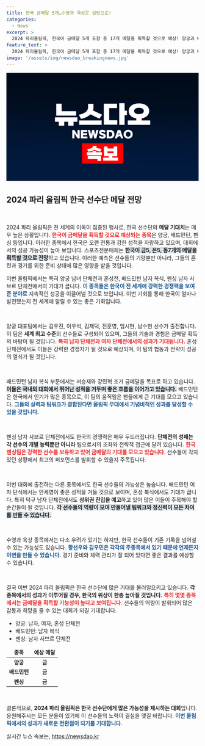 ```yaml
---
title: 한국 금메달 5개…수영과 육상은 실망으로!
categories:
  - News
excerpt: >
  2024 파리올림픽, 한국이 금메달 5개 포함 총 17개 메달을 획득할 것으로 예상! 양궁과 배드민턴 등 5개 종목에서 금메달이 점쳐지며, 수영과 높이뛰기는 노메달 전망. 한국 선수들의 도전과 메달 행보를 기대해보자!
feature_text: >
  2024 파리올림픽, 한국이 금메달 5개 포함 총 17개 메달을 획득할 것으로 예상! 양궁과 배드민턴 등 5개 종목에서 금메달이 점쳐지며, 수영과 높이뛰기는 노메달 전망. 한국 선수들의 도전과 메달 행보를 기대해보자!
image: '/assets/img/newsdao_breakingnews.jpg'
---
```


<p><img src="/assets/img/newsdao_breakingnews.jpg" alt="flaretime 속보" /></p>

<h2 data-ke-size="size26">2024 파리 올림픽 한국 선수단 메달 전망</h2>

<p data-ke-size="size16">&nbsp;</p>

<p>2024 파리 올림픽은 전 세계의 이목이 집중된 행사로, 한국 선수단의 <b>메달 기대치</b>는 매우 높은 상황입니다. <b><span style="color: #ee2323;">한국이 금메달을 획득할 것으로 예상되는 종목</span></b>은 양궁, 배드민턴, 펜싱 등입니다. 이러한 종목에서 한국은 오랜 전통과 강한 성적을 자랑하고 있으며, 대회에서의 성공 가능성이 높아 보입니다. 스포츠전문매체는 <b><span style="background-color: #21538527;">한국이 금5, 은5, 동7개의 메달을 획득할 것으로 전망</span></b>하고 있습니다. 이러한 예측은 선수들의 기량뿐만 아니라, 그들의 훈련과 경기를 위한 준비 상태에 많은 영향을 받을 것입니다. </p>

<p>이번 올림픽에서는 특히 양궁 남녀 단체전과 혼성전, 배드민턴 남자 복식, 펜싱 남자 사브르 단체전에서의 기대가 큽니다. <b><span style="color: #1a5490;">이 종목들은 한국이 전 세계에 강력한 경쟁력을 보여준 분야로</span></b> 지속적인 성공을 이끌어낼 것으로 보입니다. 이번 기회를 통해 한국이 얼마나 발전했는지 전 세계에 알릴 수 있는 좋은 기회입니다.</p>

<p data-ke-size="size16">&nbsp;</p>

<p>양궁 대표팀에서는 김우진, 이우석, 김제덕, 전훈영, 임시현, 남수현 선수가 출전합니다. 이 팀은 <b>세계 최고 수준</b>의 선수들로 구성되어 있으며, 그들의 기술과 경험은 금메달 획득의 바탕이 될 것입니다. <b><span style="color: #ee2323;">특히 남자 단체전과 여자 단체전에서의 성과가 기대됩니다.</span></b> 혼성 단체전에서도 이들은 강력한 경쟁자가 될 것으로 예상되며, 이 팀의 협동과 전략이 성공의 열쇠가 될 것입니다. </p>

<p data-ke-size="size16">&nbsp;</p>

<p>배드민턴 남자 복식 부문에서는 서승재와 강민혁 조가 금메달을 목표로 하고 있습니다. <b><span style="background-color: #21538527;">이들은 국내외 대회에서 뛰어난 성적을 거두며 좋은 흐름을 이어가고 있습니다.</span></b> 배드민턴은 한국에서 인기가 많은 종목으로, 이 팀의 움직임은 팬들에게 큰 기대를 모으고 있습니다. <b><span style="color: #1a5490;">그들의 실력과 팀워크가 결합된다면 올림픽 무대에서 기념비적인 성과를 달성할 수 있을 것입니다.</span></b></p>

<p data-ke-size="size16">&nbsp;</p>

<p>펜싱 남자 사브르 단체전에서도 한국의 경쟁력은 매우 두드러집니다. <b>단체전의 성패는 각 선수의 개별 능력뿐만 아니라</b> 팀으로서의 조화와 전략적 접근에 달려 있습니다. <b><span style="color: #ee2323;">한국 펜싱팀은 강력한 선수를 보유하고 있어 금메달의 기대를 모으고 있습니다.</span></b> 선수들이 각자 있던 상황에서 최고의 퍼포먼스를 발휘할 수 있을지 주목됩니다.</p>

<p data-ke-size="size16">&nbsp;</p>

<p>이번 대회에 출전하는 다른 종목에서도 한국 선수들의 가능성은 높습니다. 배드민턴 여자 단식에서는 안세영이 좋은 성적을 거둘 것으로 보이며, 혼성 복식에서도 기대가 큽니다. 특히 탁구 남자 단체전에서도 <b>상위권 진입을 예고</b>하고 있어 많은 이들이 주목해야 할 순간들이 될 것입니다. <b><span style="background-color: #21538527;">각 선수들의 역량이 모여 만들어낼 팀워크와 정신력이 모든 차이를 만들 수 있습니다.</span></b></p>

<p data-ke-size="size16">&nbsp;</p>

<p>수영과 육상 종목에서는 다소 우려가 있기는 하지만, 한국 선수들이 기존 기록을 넘어설 수 있는 가능성도 있습니다. <b><span style="color: #1a5490;">황선우와 김우민은 각각의 주종목에서 있기 때문에 언제든지 이변을 만들 수 있습니다.</span></b> 경기 준비와 체력 관리가 잘 되어 있다면 좋은 결과를 예상할 수 있습니다.</p>

<p data-ke-size="size16">&nbsp;</p>

<p>결국 이번 2024 파리 올림픽은 한국 선수단에 많은 기대를 불러일으키고 있습니다. <b>각 종목에서의 성과가 이루어질 경우, 한국의 위상이 한층 높아질 것입니다.</b> <b><span style="color: #ee2323;">특히 몇몇 종목에서는 금메달을 획득할 가능성이 높다고 보여집니다.</span></b> 선수들의 역량이 발휘되어 많은 감동과 희망을 줄 수 있는 대회가 되길 기대합니다. </p>

<ul>
    <li>양궁: 남자, 여자, 혼성 단체전</li>
    <li>배드민턴: 남자 복식</li>
    <li>펜싱: 남자 사브르 단체전</li>
</ul>

<table>
    <thead>
        <tr>
            <td style="text-align: center; height: 17px;"><b>종목</b></td>
            <td style="text-align: center; height: 17px;"><b>예상 메달</b></td>
        </tr>
    </thead>
    <tbody>
        <tr>
            <td style="text-align: center; height: 17px;"><b>양궁</b></td>
            <td style="text-align: center; height: 17px;"><b>금</b></td>
        </tr>
        <tr>
            <td style="text-align: center; height: 17px;"><b>배드민턴</b></td>
            <td style="text-align: center; height: 17px;"><b>금</b></td>
        </tr>
        <tr>
            <td style="text-align: center; height: 17px;"><b>펜싱</b></td>
            <td style="text-align: center; height: 17px;"><b>금</b></td>
        </tr>
    </tbody>
</table>

<p data-ke-size="size16">&nbsp;</p>

<p>결론적으로, <b>2024 파리 올림픽은 한국 선수단에게 많은 가능성을 제시하는 대회</b>입니다. 응원해주시는 모든 분들이 있기에 이 선수들의 노력이 결실을 맺길 바랍니다. <b><span style="color: #1a5490;">이번 올림픽에서의 성과가 새로운 전환점이 되기를 기대합니다.</span></b></p>
실시간 뉴스 속보는, <a href="https://newsdao.kr" rel="dofollow">https://newsdao.kr</a>



